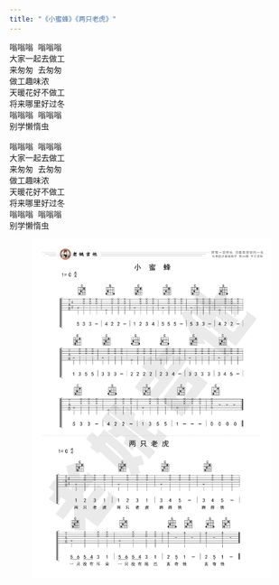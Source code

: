 ```yaml
---
title: "《小蜜蜂》《两只老虎》"
---
```


<pre>
嗡嗡嗡 嗡嗡嗡
大家一起去做工
来匆匆 去匆匆
做工趣味浓
天暖花好不做工
将来哪里好过冬
嗡嗡嗡 嗡嗡嗡
别学懒惰虫

嗡嗡嗡 嗡嗡嗡
大家一起去做工
来匆匆 去匆匆
做工趣味浓
天暖花好不做工
将来哪里好过冬
嗡嗡嗡 嗡嗡嗡
别学懒惰虫
</pre>

<figure>
  <a href="/assets/guitar/09-two-tigers.jpg">
    <img src="/assets/guitar/09-two-tigers.jpg">
  </a>
</figure>
